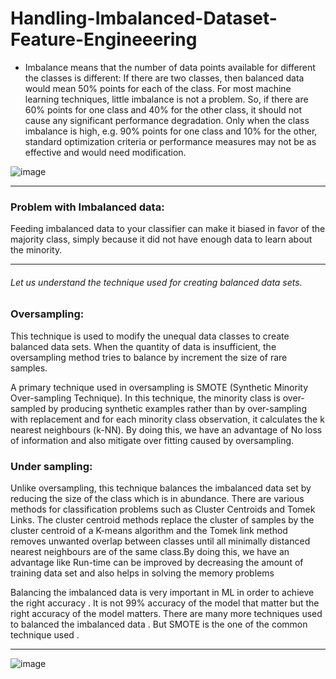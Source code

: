 # Handling-Imbalanced-Dataset-Feature-Engineeering

* Imbalance means that the number of data points available for different the classes is different:
If there are two classes, then balanced data would mean 50% points for each of the class. For most machine learning techniques, little imbalance is not a problem. So, if there are 60% points for one class and 40% for the other class, it should not cause any significant performance degradation. Only when the class imbalance is high, e.g. 90% points for one class and 10% for the other, standard optimization criteria or performance measures may not be as effective and would need modification.

![image](https://user-images.githubusercontent.com/64760966/129844042-56698129-3ac8-4112-b0c5-618488c0b28a.png)


<hr>

### Problem with Imbalanced data:

Feeding imbalanced data to your classifier can make it biased in favor of the majority class, simply because it did not have enough data to learn about the minority.
<hr>

###### Let us understand the technique used for creating balanced data sets.

### Oversampling:

This technique is used to modify the unequal data classes to create balanced data sets. When the quantity of data is insufficient, the oversampling method tries to balance by increment the size of rare samples.

A primary technique used in oversampling is SMOTE (Synthetic Minority Over-sampling Technique). In this technique, the minority class is over-sampled by producing synthetic examples rather than by over-sampling with replacement and for each minority class observation, it calculates the k nearest neighbours (k-NN). By doing this, we have an advantage of No loss of information and also mitigate over fitting caused by oversampling.


### Under sampling:

Unlike oversampling, this technique balances the imbalanced data set by reducing the size of the class which is in abundance. There are various methods for classification problems such as Cluster Centroids and Tomek Links. The cluster centroid methods replace the cluster of samples by the cluster centroid of a K-means algorithm and the Tomek link method removes unwanted overlap between classes until all minimally distanced nearest neighbours are of the same class.By doing this, we have an advantage like Run-time can be improved by decreasing the amount of training data set and also helps in solving the memory problems

Balancing the imbalanced data is very important in ML in order to achieve the right accuracy . It is not 99% accuracy of the model that matter but the right accuracy of the model matters. There are many more techniques used to balanced the imbalanced data . But SMOTE is the one of the common technique used .

<hr>

![image](https://user-images.githubusercontent.com/64760966/129844393-3581d806-7cf6-4a1d-acb3-4f6792b598c4.png)
